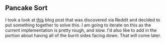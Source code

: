 ## Pancake Sort

I took a look at [this](http://austingwalters.com/everyday-algorithms-pancake-sort/) blog post that was
discovered via Reddit and decided to put something together to solve this. I am
going to iterate on this as the current implementation is pretty rough, and slow. I'd also
like to add in the portion about having all of the burnt sides facing down. That will
come later.
